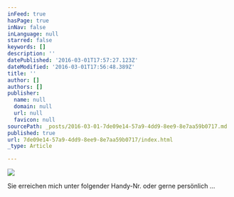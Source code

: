 ```yaml
---
inFeed: true
hasPage: true
inNav: false
inLanguage: null
starred: false
keywords: []
description: ''
datePublished: '2016-03-01T17:57:27.123Z'
dateModified: '2016-03-01T17:56:48.389Z'
title: ''
author: []
authors: []
publisher:
  name: null
  domain: null
  url: null
  favicon: null
sourcePath: _posts/2016-03-01-7de09e14-57a9-4dd9-8ee9-8e7aa59b0717.md
published: true
url: 7de09e14-57a9-4dd9-8ee9-8e7aa59b0717/index.html
_type: Article

---
```

![](https://the-grid-user-content.s3-us-west-2.amazonaws.com/40b54c87-571b-48e6-a82c-42f38a081313.JPG)

Sie erreichen mich unter folgender Handy-Nr. oder gerne persönlich ...